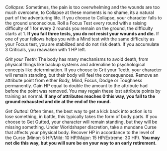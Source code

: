 *Collapse:* Sometimes, the pain is too overwhelming and the wounds are too much overcome, to Collapse at these moments is no shame, its a natural part of the adventuring life. If you choose to Collapse, your character falls to the ground unconscious.
Roll a Focus Test every round with a raising difficulty of 1 for every 2 rounds you remain on the ground, the difficulty starts at 1. **If you fail three tests, you do not resist your wounds and die.** If one of your fellows helps you with a Mind test with the same difficulty as your Focus test, you are stabilized and do not risk death. If you accumulate 3 Criticals, you reawaken with 1 HP left.

*Grit your Teeth:* The body has many mechanisms to avoid death, from physical things like backup systems and adrenaline to psychological concepts like determination. If you choose to Grit your Teeth, your character will remain standing, but their body will feel the consequences.
Remove an attribute point from either Body, Mind, Focus, Dodge or Toughness permanently. Gain HP equal to double the amount to the attribute had before the point was removed. You may regain these lost attribute points by training as normal. **If any of attributes reaches 0 this way, you fall to the ground exhausted and die at the end of the round.**

*Get Gutted:* Often times, the best way to get a kick back into action is to lose something, in battle, this typically takes the form of body parts. If you choose to Get Gutted, your character will remain standing, but they will be missing something.
Under Worldshaper discretion, take a mundane Curse that affects your physical body. Recover HP in accordance to the level of the Curse (Minor: 5 HP/Mild: 10 HP/Major: 15 HP/Extreme: 30 HP). **You may not die this way, but you will sure be on your way to an early retirement.**